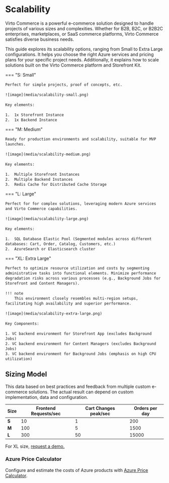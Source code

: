 # Scalability

Virto Commerce is a powerful e-commerce solution designed to handle projects of various sizes and complexities. Whether for B2B, B2C, or B2B2C enterprises, marketplaces, or SaaS commerce platforms, Virto Commerce satisfies diverse business needs.

This guide explores its scalability options, ranging from Small to Extra Large configurations. It helps you choose the right Azure services and pricing plans for your specific project needs. Additionally, it explains how to scale solutions built on the Virto Commerce platform and Storefront Kit.

=== "S: Small"

    Perfect for simple projects, proof of concepts, etc.

    ![image](media/scalability-small.png) 

    Key elements:
    
    1.	1x Storefront Instance
    2.	1x Backend Instance

=== "M: Medium"

    Ready for production environments and scalability, suitable for MVP launches.

    ![image](media/scalability-medium.png) 

    Key elements:

    1.	Multiple Storefront Instances
    2.	Multiple Backend Instances
    3.	Redis Cache for Distributed Cache Storage

=== "L: Large"

    Perfect for for complex solutions, leveraging modern Azure services and Virto Commerce capabilities.

    ![image](media/scalability-large.png) 

    Key elements:

    1.	SQL Database Elastic Pool (Segmented modules across different databases: Cart, Order, Catalog, Customers, etc.)
    2.	AzureSearch or Elasticsearch cluster


=== "XL: Extra Large"

    Perfect to optimize resource utilization and costs by segmenting administrative tasks into functional elements. Minimize performance degradation risks across various processes (e.g., Background Jobs for Storefront and Content Managers). 

    !!! note
        This environment closely resembles multi-region setups, facilitating high availability and superior performance. 

    ![image](media/scalability-extra-large.png) 

    Key Components:

    1. VC backend environment for Storefront App (excludes Background Jobs)
    2. VC backend environment for Content Managers (excludes Background Jobs)
    3. VC backend environment for Background Jobs (emphasis on high CPU utilization)

## Sizing Model

This data based on best practices and feedback from multiple custom e-commerce solutions. The actual result can depend on custom implementation, data and configuration.

|**Size**|**Frontend Requests/sec**|**Cart Changes peak/sec**|**Orders per day**|
| --- | --- | --- | --- |
|**S**|10|1|200|
|**M**|100|5|1500|
|**L**|300|50|15000|

For XL size, [request a demo.](https://virtocommerce.com/request-demo)

### Azure Price Calculator

Сonfigure and estimate the costs of Azure products with [Azure Price Calculator](https://azure.microsoft.com/en-us/pricing/calculator/).
